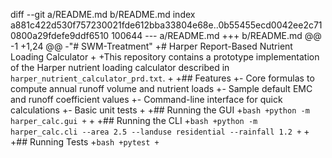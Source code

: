 diff --git a/README.md b/README.md
index a881c422d530f757230021fde612bba33804e68e..0b55455ecd0042ee2c710800a29fdefe9ddf6510 100644
--- a/README.md
+++ b/README.md
@@ -1 +1,24 @@
-"# SWM-Treatment" 
+# Harper Report-Based Nutrient Loading Calculator
+
+This repository contains a prototype implementation of the Harper nutrient loading calculator described in `harper_nutrient_calculator_prd.txt`.
+
+## Features
+- Core formulas to compute annual runoff volume and nutrient loads
+- Sample default EMC and runoff coefficient values
+- Command-line interface for quick calculations
+- Basic unit tests
+
+## Running the GUI
+```bash
+python -m harper_calc.gui
+```
+
+## Running the CLI
+```bash
+python -m harper_calc.cli --area 2.5 --landuse residential --rainfall 1.2
+```
+
+## Running Tests
+```bash
+pytest
+```
